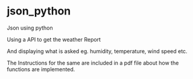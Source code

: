 # json_python
Json using python

Using a API to get the weather Report

And displaying what is asked eg. humidity, temperature, wind speed etc.

The Instructions for the same are included in a pdf file about how the functions are implemented.
